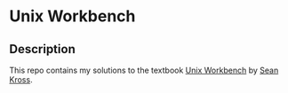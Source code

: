 # Unix Workbench
## Description
This repo contains my solutions to the textbook [Unix Workbench](https://leanpub.com/unix) by [Sean Kross](https://leanpub.com/u/seankross).